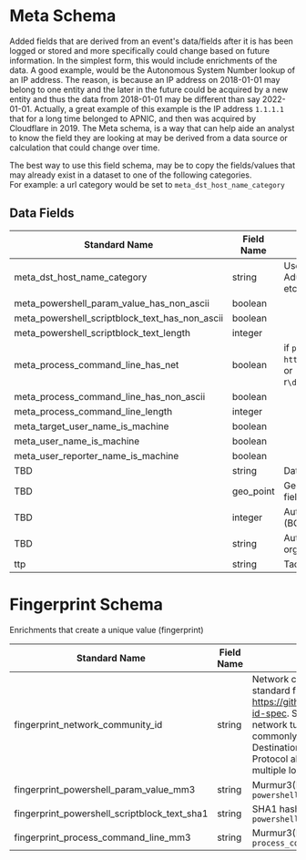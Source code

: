 # Meta Schema

Added fields that are derived from an event's data/fields after it is has been logged or stored and more specifically could change based on future information. In the simplest form, this would include enrichments of the data.
A good example, would be the Autonomous System Number lookup of an IP address. The reason, is because an IP address on 2018-01-01 may belong to one entity and the later in the future could be acquired by a new entity and thus the data from 2018-01-01 may be different than say 2022-01-01. Actually, a great example of this example is the IP address `1.1.1.1` that for a long time belonged to APNIC, and then was acquired by Cloudflare in 2019. The Meta schema, is a way that can help aide an analyst to know the field they are looking at may be derived from a data source or calculation that could change over time.  

The best way to use this field schema, may be to copy the fields/values that may already exist in a dataset to one of the following categories.  
For example: a url category would be set to `meta_dst_host_name_category`


## Data Fields
|	        Standard Name       	|            Field Name             |       	    Type            	|   	    Description          	|	     Sample Value           	|
|	-------------------------------	|	-------------------------------	|	-------------------------------	|	-------------------------------	|	-------------------------------	|
| meta_dst_host_name_category                    | string    | Used for URL/domain category (ie: Adult, Abuse, Parked, RFC-1918, etc)                                                                           | `` |
| meta_powershell_param_value_has_non_ascii      | boolean   |                                                                                                                                                  | `` |
| meta_powershell_scriptblock_text_has_non_ascii | boolean   |                                                                                                                                                  | `` |
| meta_powershell_scriptblock_text_length        | integer   |                                                                                                                                                  | `` |
| meta_process_command_line_has_net              | boolean   | if `process_command_line` contains `http:` or `ftp:\\` or `smb:\\` or `file:\\` or `://` or `localhost` or r`\d{1,3}\.\d{1,3}\.\d{1,3}\.\d{1,3}` | `` |
| meta_process_command_line_has_non_ascii        | boolean   |                                                                                                                                                  | `` |
| meta_process_command_line_length               | integer   |                                                                                                                                                  | `` |
| meta_target_user_name_is_machine               | boolean   |                                                                                                                                                  | `` |
| meta_user_name_is_machine                      | boolean   |                                                                                                                                                  | `` |
| meta_user_reporter_name_is_machine             | boolean   |                                                                                                                                                  | `` |
| TBD                                            | string    | Data describing an alert                                                                                                                         | `` |
| TBD                                            | geo_point | Geo longitude and latitude point of a field                                                                                                      | `` |
| TBD                                            | integer   | Autonomous System (AS) number (BGP AS Number)                                                                                                    | `` |
| TBD                                            | string    | Autonomous System (AS) organization (BGP AS Name)                                                                                                | `` |
| ttp                                            | string    | Tactic, technique, and procedure                                                                                                                 | `` |



# Fingerprint Schema
Enrichments that create a unique value (fingerprint)

|	        Standard Name       	|            Field Name             |       	    Type            	|   	    Description          	|	     Sample Value           	|
|	-------------------------------	|	-------------------------------	|	-------------------------------	|	-------------------------------	|	-------------------------------	|
| fingerprint_network_community_id             | string | Network community ID as outlined by the standard from https://github.com/corelight/community-id-spec. Standardized hashing of network tuple. The combination, most commonly, of Source IP, Source Port, Destination IP, Destination Port, and IP Protocol allows pivoting between multiple log types | 1:EeVyZ07VGj1n0rld+xCLFdM+u8M=
| fingerprint_powershell_param_value_mm3       | string | Murmur3(MM3) hash of `powershell.param.value`                                                                                                                                                                                                                                                        | ``                             |
| fingerprint_powershell_scriptblock_text_sha1 | string | SHA1 hash of `powershell.scriptblock.text`                                                                                                                                                                                                                                                           | ``                             |
| fingerprint_process_command_line_mm3         | string | Murmur3(MM3) hash of `process_command_line`                                                                                                                                                                                                                                                          | ``                             |
